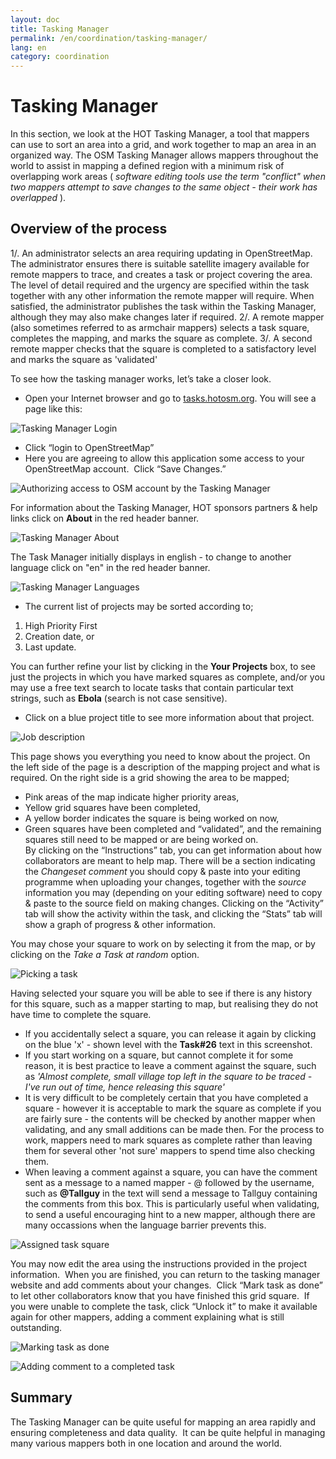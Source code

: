 ```yaml
---
layout: doc
title: Tasking Manager
permalink: /en/coordination/tasking-manager/
lang: en
category: coordination
---
```


Tasking Manager
===============

In this section, we look at the HOT Tasking Manager, a tool that mappers can use to sort an area into a grid, and work together to map an area in an organized way. The OSM Tasking Manager allows mappers throughout the world to assist in mapping a defined region with a minimum risk of overlapping work areas ( *software editing tools use the term "conflict" when two mappers attempt to save changes to the same object - their work has overlapped* ). 

## Overview of the process


1/. An administrator selects an area requiring updating in OpenStreetMap. The administrator ensures there is suitable satellite imagery available for remote mappers to trace, and creates a task or project covering the area. The level of detail required and the urgency are specified within the task together with any other information the remote mapper will require. When satisfied, the administrator publishes the task within the Tasking Manager, although they may also make changes later if required.
2/. A remote mapper (also sometimes referred to as armchair mappers) selects a task square, completes the mapping, and marks the square as complete.
3/. A second remote mapper checks that the square is completed to a satisfactory level and marks the square as 'validated'


To see how the tasking manager works, let’s take a closer look.

-   Open your Internet browser and go to
    [tasks.hotosm.org](http://tasks.hotosm.org). You will see a page like this:

![Tasking Manager Login][]

-   Click “login to OpenStreetMap”
-   Here you are agreeing to allow this application some access to your OpenStreetMap account.  Click “Save Changes.”

![Authorizing access to OSM account by the Tasking Manager][]

For information about the Tasking Manager, HOT sponsors partners & help links click on **About** in the red header banner.

![Tasking Manager About][]

The Task Manager initially displays in english - to change to another language click on "en" in the red header banner.

![Tasking Manager Languages][]

-   The current list of projects may be sorted according to;  

 1. High Priority First
 2. Creation date, or
 3. Last update.

You can further refine your list by clicking in the **Your Projects** box, to see just the projects in which you have marked squares as complete, and/or you may use a free text search to locate tasks that contain particular text strings, such as **Ebola** (search is not case sensitive).

-   Click on a blue project title to see more information about that project.

![Job description][]

This page shows you everything you need to know about the project. On the left side of the page is a description of the mapping project and what is required. On the right side is a grid showing the area to be mapped;  
* Pink areas of the map indicate higher priority areas,  
* Yellow grid squares have been completed,  
* A yellow border indicates the square is being worked on now,  
* Green squares have been completed and “validated”, and the remaining squares still need to be mapped or are being worked on.  
By clicking on the “Instructions” tab, you can get information about how collaborators are meant to help map. There will be a section indicating the *Changeset comment* you should copy & paste into your editing programme when uploading your changes, together with the *source* information you may (depending on your editing software) need to copy & paste to the source field on making changes. Clicking on the “Activity” tab will show the activity within the task, and clicking the “Stats” tab will show a graph of progress & other information.  

You may chose your square to work on by selecting it from the map, or by clicking on the *Take a Task at random* option.

![Picking a task][]

Having selected your square you will be able to see if there is any history for this square, such as a mapper starting to map, but realising they do not have time to complete the square.  
* If you accidentally select a square, you can release it again by clicking on the blue 'x' - shown level with the **Task#26** text in this screenshot.  
* If you start working on a square, but cannot complete it for some reason, it is best practice to leave a comment against the square, such as *'Almost complete, small village top left in the square to be traced - I've run out of time, hence releasing this square'*  
* It is very difficult to be completely certain that you have completed a square - however it is acceptable to mark the square as complete if you are fairly sure - the contents will be checked by another mapper when validating, and any small additions can be made then. For the process to work, mappers need to mark squares as complete rather than leaving them for several other 'not sure' mappers to spend time also checking them.   
* When leaving a comment against a square, you can have the comment sent as a message to a named mapper - @ followed by the username, such as **@Tallguy** in the text will send a message to Tallguy containing the comments from this box. This is particularly useful when validating, to send a useful encouraging hint to a new mapper, although there are many occassions when the language barrier prevents this.

![Assigned task square][]

You may now edit the area using the instructions provided in the project information.  When you are finished, you can return to the tasking manager website and add comments about your changes.  Click “Mark task as done” to let other collaborators know that you have finished this grid square.  If you were unable to complete the task, click “Unlock it” to make it available again for other mappers, adding a comment explaining what is still outstanding.

![Marking task as done][]

![Adding comment to a completed task][]


Summary
------------------

The Tasking Manager can be quite useful for mapping an area rapidly and
ensuring completeness and data quality.  It can be quite helpful in
managing many various mappers both in one location and around the world.

[Tasking Manager Login]: /images/en/coordination/tasking_manager/tasking_manager_image01.png
[Authorizing access to OSM account by the Tasking Manager]: /images/en/coordination/tasking_manager/tasking_manager_image03.png
[Tasking Manager About]: /images/en/coordination/tasking_manager/tasking_manager_image011.png
[Job description]: /images/en/coordination/tasking_manager/tasking_manager_image04.png
[Picking a task]: /images/en/coordination/tasking_manager/tasking_manager_image05.png
[Assigned task square]: /images/en/coordination/tasking_manager/tasking_manager_image06.png
[Marking task as done]: /images/en/coordination/tasking_manager/tasking_manager_image10.png
[Adding comment to a completed task]: /images/en/coordination/tasking_manager/tasking_manager_image03.png
[Tasking Manager Languages]: /images/en/coordination/tasking_manager/tasking_manager_image012.png
